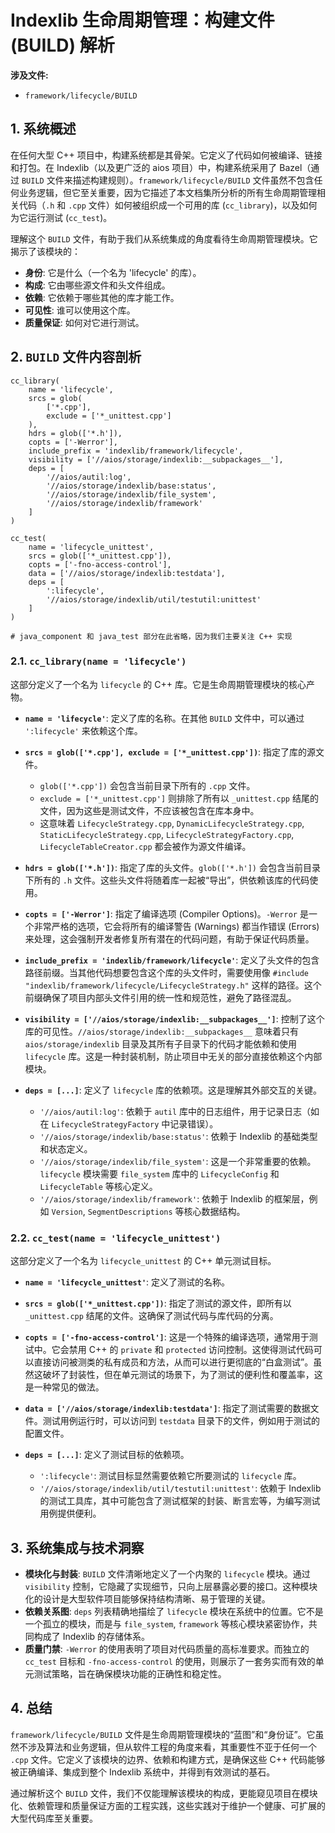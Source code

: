 
# Indexlib 生命周期管理：构建文件 (BUILD) 解析

**涉及文件:**
* `framework/lifecycle/BUILD`

## 1. 系统概述

在任何大型 C++ 项目中，构建系统都是其骨架。它定义了代码如何被编译、链接和打包。在 Indexlib（以及更广泛的 aios 项目）中，构建系统采用了 Bazel（通过 `BUILD` 文件来描述构建规则）。`framework/lifecycle/BUILD` 文件虽然不包含任何业务逻辑，但它至关重要，因为它描述了本文档集所分析的所有生命周期管理相关代码（`.h` 和 `.cpp` 文件）如何被组织成一个可用的库 (`cc_library`)，以及如何为它运行测试 (`cc_test`)。

理解这个 `BUILD` 文件，有助于我们从系统集成的角度看待生命周期管理模块。它揭示了该模块的：

*   **身份**: 它是什么（一个名为 'lifecycle' 的库）。
*   **构成**: 它由哪些源文件和头文件组成。
*   **依赖**: 它依赖于哪些其他的库才能工作。
*   **可见性**: 谁可以使用这个库。
*   **质量保证**: 如何对它进行测试。

## 2. `BUILD` 文件内容剖析

```bazel
cc_library(
    name = 'lifecycle',
    srcs = glob(
        ['*.cpp'],
        exclude = ['*_unittest.cpp']
    ),
    hdrs = glob(['*.h']),
    copts = ['-Werror'],
    include_prefix = 'indexlib/framework/lifecycle',
    visibility = ['//aios/storage/indexlib:__subpackages__'],
    deps = [
        '//aios/autil:log',
        '//aios/storage/indexlib/base:status',
        '//aios/storage/indexlib/file_system',
        '//aios/storage/indexlib/framework'
    ]
)

cc_test(
    name = 'lifecycle_unittest',
    srcs = glob(['*_unittest.cpp']),
    copts = ['-fno-access-control'],
    data = ['//aios/storage/indexlib:testdata'],
    deps = [
        ':lifecycle',
        '//aios/storage/indexlib/util/testutil:unittest'
    ]
)

# java_component 和 java_test 部分在此省略，因为我们主要关注 C++ 实现
```

### 2.1. `cc_library(name = 'lifecycle')`

这部分定义了一个名为 `lifecycle` 的 C++ 库。它是生命周期管理模块的核心产物。

*   **`name = 'lifecycle'`**: 定义了库的名称。在其他 `BUILD` 文件中，可以通过 `':lifecycle'` 来依赖这个库。

*   **`srcs = glob(['*.cpp'], exclude = ['*_unittest.cpp'])`**: 指定了库的源文件。
    *   `glob(['*.cpp'])` 会包含当前目录下所有的 `.cpp` 文件。
    *   `exclude = ['*_unittest.cpp']` 则排除了所有以 `_unittest.cpp` 结尾的文件，因为这些是测试文件，不应该被包含在库本身中。
    *   这意味着 `LifecycleStrategy.cpp`, `DynamicLifecycleStrategy.cpp`, `StaticLifecycleStrategy.cpp`, `LifecycleStrategyFactory.cpp`, `LifecycleTableCreator.cpp` 都会被作为源文件编译。

*   **`hdrs = glob(['*.h'])`**: 指定了库的头文件。`glob(['*.h'])` 会包含当前目录下所有的 `.h` 文件。这些头文件将随着库一起被“导出”，供依赖该库的代码使用。

*   **`copts = ['-Werror']`**: 指定了编译选项 (Compiler Options)。`-Werror` 是一个非常严格的选项，它会将所有的编译警告 (Warnings) 都当作错误 (Errors) 来处理，这会强制开发者修复所有潜在的代码问题，有助于保证代码质量。

*   **`include_prefix = 'indexlib/framework/lifecycle'`**: 定义了头文件的包含路径前缀。当其他代码想要包含这个库的头文件时，需要使用像 `#include "indexlib/framework/lifecycle/LifecycleStrategy.h"` 这样的路径。这个前缀确保了项目内部头文件引用的统一性和规范性，避免了路径混乱。

*   **`visibility = ['//aios/storage/indexlib:__subpackages__']`**: 控制了这个库的可见性。`//aios/storage/indexlib:__subpackages__` 意味着只有 `aios/storage/indexlib` 目录及其所有子目录下的代码才能依赖和使用 `lifecycle` 库。这是一种封装机制，防止项目中无关的部分直接依赖这个内部模块。

*   **`deps = [...]`**: 定义了 `lifecycle` 库的依赖项。这是理解其外部交互的关键。
    *   `'//aios/autil:log'`: 依赖于 `autil` 库中的日志组件，用于记录日志（如在 `LifecycleStrategyFactory` 中记录错误）。
    *   `'//aios/storage/indexlib/base:status'`: 依赖于 Indexlib 的基础类型和状态定义。
    *   `'//aios/storage/indexlib/file_system'`: 这是一个非常重要的依赖。`lifecycle` 模块需要 `file_system` 库中的 `LifecycleConfig` 和 `LifecycleTable` 等核心定义。
    *   `'//aios/storage/indexlib/framework'`: 依赖于 Indexlib 的框架层，例如 `Version`, `SegmentDescriptions` 等核心数据结构。

### 2.2. `cc_test(name = 'lifecycle_unittest')`

这部分定义了一个名为 `lifecycle_unittest` 的 C++ 单元测试目标。

*   **`name = 'lifecycle_unittest'`**: 定义了测试的名称。

*   **`srcs = glob(['*_unittest.cpp'])`**: 指定了测试的源文件，即所有以 `_unittest.cpp` 结尾的文件。这确保了测试代码与库代码的分离。

*   **`copts = ['-fno-access-control']`**: 这是一个特殊的编译选项，通常用于测试中。它会禁用 C++ 的 `private` 和 `protected` 访问控制。这使得测试代码可以直接访问被测类的私有成员和方法，从而可以进行更彻底的“白盒测试”。虽然这破坏了封装性，但在单元测试的场景下，为了测试的便利性和覆盖率，这是一种常见的做法。

*   **`data = ['//aios/storage/indexlib:testdata']`**: 指定了测试需要的数据文件。测试用例运行时，可以访问到 `testdata` 目录下的文件，例如用于测试的配置文件。

*   **`deps = [...]`**: 定义了测试目标的依赖项。
    *   `':lifecycle'`: 测试目标显然需要依赖它所要测试的 `lifecycle` 库。
    *   `'//aios/storage/indexlib/util/testutil:unittest'`: 依赖于 Indexlib 的测试工具库，其中可能包含了测试框架的封装、断言宏等，为编写测试用例提供便利。

## 3. 系统集成与技术洞察

*   **模块化与封装**: `BUILD` 文件清晰地定义了一个内聚的 `lifecycle` 模块。通过 `visibility` 控制，它隐藏了实现细节，只向上层暴露必要的接口。这种模块化的设计是大型软件项目能够保持结构清晰、易于管理的关键。
*   **依赖关系图**: `deps` 列表精确地描绘了 `lifecycle` 模块在系统中的位置。它不是一个孤立的模块，而是与 `file_system`, `framework` 等核心模块紧密协作，共同构成了 Indexlib 的存储体系。
*   **质量门禁**: `-Werror` 的使用表明了项目对代码质量的高标准要求。而独立的 `cc_test` 目标和 `-fno-access-control` 的使用，则展示了一套务实而有效的单元测试策略，旨在确保模块功能的正确性和稳定性。

## 4. 总结

`framework/lifecycle/BUILD` 文件是生命周期管理模块的“蓝图”和“身份证”。它虽然不涉及算法和业务逻辑，但从软件工程的角度来看，其重要性不亚于任何一个 `.cpp` 文件。它定义了该模块的边界、依赖和构建方式，是确保这些 C++ 代码能够被正确编译、集成到整个 Indexlib 系统中，并得到有效测试的基石。

通过解析这个 `BUILD` 文件，我们不仅能理解该模块的构成，更能窥见项目在模块化、依赖管理和质量保证方面的工程实践，这些实践对于维护一个健康、可扩展的大型代码库至关重要。
